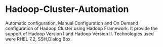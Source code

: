 # Hadoop-Cluster-Automation

Automatic configuration, Manual Configuration and On Demand configuration of Hadoop Cluster using Hadoop Framework. It provide the support of Hadoop Version I and Hadoop Version II. Technologies used were RHEL 7.2, SSH,Dialog Box.
